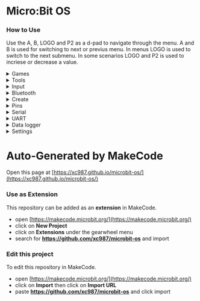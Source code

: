 # Micro:Bit OS
### How to Use
Use the A, B, LOGO and P2 as a d-pad to navigate through the menu.
A and B is used for switching to next or previus menu.
In menus LOGO is used to switch to the next submenu. In some scenarios LOGO and P2 is used to incriese or decrease a value.

<details>
    <summary>Games</summary>
     <ul>
        <li>Space Invaders <code>A / B - move horizontaly | AB - shoot</code></li>
        <li>Flappy Bird <code>A - move down | B - move up</code></li>
        <li>Ping Pong <code>A / B - move horizontaly</code></li>
        <li>Cars game <code>A / B - move horizontaly</code></li>
        <li>Dinosaur game <code>A - jump | B - duck</code></li>
        <li>Jumping rope <code>A - reset game | B - jump</code></li>
        <li>Pac man <code>Use accelerometer to move</code></li>
        <li>Tetris <code>A / B - move block</code></li>
        <li>Tic Tac Toe <code>AB - start game | A - player 1 | B - player 2</code></li>
        <li>Snake <code>A - move to the left | B - move to the right</code></li>
      </ul> 
</details>
<details>
<summary>Tools</summary>
        <ul>
        <li>Turtle</li>
      </ul> 
</details>
<details>
<summary>Input</summary>
    <ul>
        <li>Temperature</li>
        <li>Light level</li>
        <li>Sound level</li>
        <li>Compass</li>
        <li>Acceleration X</li>
        <li>Acceleration Y</li>
        <li>Acceleration Z</li>
        <li>Acceleration streanght</li>
        <li>Magnetic force X</li>
        <li>Magnetic force Y</li>
        <li>Magnetic force Z</li>
        <li>Magnetic force strenght</li>
      </ul> 
</details>
<details>
<summary>Bluetooth</summary>
</details>
<details>
<summary>Create</summary>
</details>
<details>
<summary>Pins</summary>
</details>
<details>
<summary>Serial</summary>
</details>
<details>
<summary>UART</summary>
</details>
<details>
<summary>Data logger</summary>
</details>
<details>
<summary>Settings</summary>
   <ul>
      <li>Music <code>LOGO - enable or disable music</code></li>
      <li>Music volume (50-255) <code>LOGO - increase volume by 50 | P2 - decrease volume by 50</code></li>
      <li>Brightness (50-255) <code>LOGO - increase brightness by 50 | P2 - decrease volume by 50</code></li>
      <li>Music output (Built-in/P0) <code>LOGO - use built in speaker or P0</code></li>
   </ul>
</details>

# Auto-Generated by MakeCode
Open this page at [https://xc987.github.io/microbit-os/](https://xc987.github.io/microbit-os/)

### Use as Extension

This repository can be added as an **extension** in MakeCode.

* open [https://makecode.microbit.org/](https://makecode.microbit.org/)
* click on **New Project**
* click on **Extensions** under the gearwheel menu
* search for **https://github.com/xc987/microbit-os** and import

### Edit this project

To edit this repository in MakeCode.

* open [https://makecode.microbit.org/](https://makecode.microbit.org/)
* click on **Import** then click on **Import URL**
* paste **https://github.com/xc987/microbit-os** and click import
